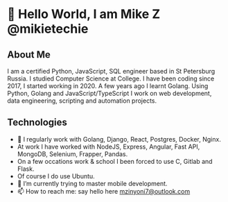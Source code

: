 # 👋 Hello World, I am Mike Z @mikietechie

## About Me

I am a certified Python, JavaScript, SQL engineer based in St Petersburg Russia. I studied Computer Science at College. I have been coding since 2017, I started working in 2020. A few years ago I learnt Golang. Using Python, Golang and JavaScript/TypeScript I work on web development, data engineering, scripting and automation projects.

## Technologies

- 👀 I regularly work with Golang, Django, React, Postgres, Docker, Nginx.
- At work I have worked with NodeJS, Express, Angular, Fast API, MongoDB, Selenium, Frapper, Pandas.
- On a few occations work & school I been forced to use C, Gitlab and Flask.
- Of course I do use Ubuntu.
- 🌱 I’m currently trying to master mobile development.
- 📫 How to reach me: say hello here mzinyoni7@outlook.com
